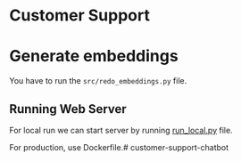 # Customer Support

# Generate embeddings

You have to run the `src/redo_embeddings.py` file.

## Running Web Server

For local run we can start server by running [run_local.py](src/run_local.py) file.

For production, use Dockerfile.# customer-support-chatbot
